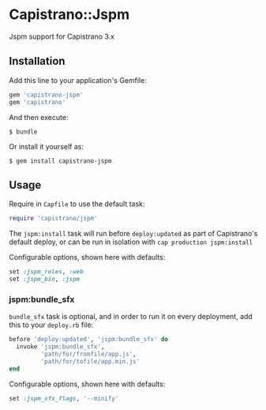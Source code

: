# Capistrano::Jspm

Jspm support for Capistrano 3.x

## Installation

Add this line to your application's Gemfile:

```ruby
gem 'capistrano-jspm'
gem 'capistrano'
```

And then execute:

    $ bundle

Or install it yourself as:

    $ gem install capistrano-jspm

## Usage

Require in `Capfile` to use the default task:

```ruby
require 'capistrano/jspm'
```

The `jspm:install` task will run before `deploy:updated` as part of Capistrano's default deploy,
or can be run in isolation with `cap production jspm:install`

Configurable options, shown here with defaults:

```ruby
set :jspm_roles, :web
set :jspm_bin, :jspm
```

### jspm:bundle_sfx

`bundle_sfx` task is optional, and in order to run it on every deployment, add this to your `deploy.rb` file:

```ruby
before 'deploy:updated', 'jspm:bundle_sfx' do
  invoke 'jspm:bundle_sfx',
         'path/for/fromfile/app.js',
         'path/for/tofile/app.min.js'
end
```

Configurable options, shown here with defaults:

```ruby
set :jspm_sfx_flags, '--minify'
```
